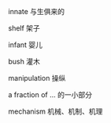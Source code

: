 innate 与生俱来的

shelf 架子

infant 婴儿

bush 灌木

manipulation 操纵

a fraction of ... 的一小部分

mechanism 机械、机制、机理